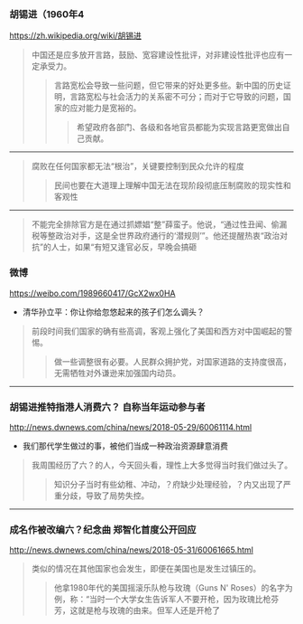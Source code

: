 ### 胡锡进（1960年4
https://zh.wikipedia.org/wiki/胡锡进
>中国还是应多放开言路，鼓励、宽容建设性批评，对非建设性批评也应有一定承受力。
>>言路宽松会导致一些问题，但它带来的好处更多些。新中国的历史证明，言路宽松与社会活力的关系密不可分；而对于它导致的问题，国家的应对能力是宽裕的。
>>>希望政府各部门、各级和各地官员都能为实现言路更宽做出自己贡献。
---
>腐败在任何国家都无法“根治”，关键要控制到民众允许的程度
>>民间也要在大道理上理解中国无法在现阶段彻底压制腐败的现实性和客观性
---
>不能完全排除官方是在通过抓嫖娼“整”薛蛮子。他说，“通过性丑闻、偷漏税等整政治对手，这是全世界政府通行的‘潜规则’”。他还提醒热衷“政治对抗”的人士，如果“有短又逢官必反，早晚会搞砸
### 微博
https://weibo.com/1989660417/GcX2wx0HA
- 清华孙立平：你让你给忽悠起来的孩子们怎么调头？
>前段时间我们国家的确有些高调，客观上强化了美国和西方对中国崛起的警惕。
>>做一些调整很有必要。人民群众拥护党，对国家道路的支持度很高，无需牺牲对外谦逊来加强国内动员。
---
### 胡锡进推特指港人消费六？ 自称当年运动参与者
http://news.dwnews.com/china/news/2018-05-29/60061114.html
- 我们那代学生做过的事，被他们当成一种政治资源肆意消费
>我周围经历了六？的人，今天回头看，理性上大多觉得当时我们做过头了。
>>知识分子当时有些幼稚、冲动，？府缺少处理经验，？内又出现了严重分歧，导致了局势失控。
---
### 成名作被改编六？纪念曲 郑智化首度公开回应
http://news.dwnews.com/china/news/2018-05-31/60061665.html
>类似的情况在其他国家也会发生，即便在美国也是发生过镇压的。
>>他拿1980年代的美国摇滚乐队枪与玫瑰（Guns N' Roses）的名字为例，称：“当时一个大学女生告诉军人不要开枪，因为玫瑰比枪芬芳，这就是枪与玫瑰的由来。但军人还是开枪了